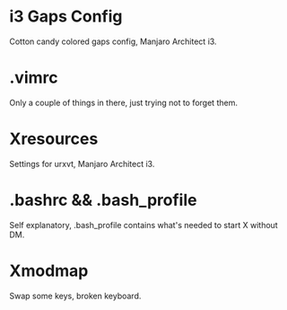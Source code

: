 # i3 Gaps Config

  Cotton candy colored gaps config, Manjaro Architect i3.
  
# .vimrc

  Only a couple of things in there, just trying not to forget them.
  
# Xresources

  Settings for urxvt, Manjaro Architect i3.
  
# .bashrc && .bash_profile

  Self explanatory, .bash_profile contains what's needed to start X without DM.
  
# Xmodmap

  Swap some keys, broken keyboard.
  

